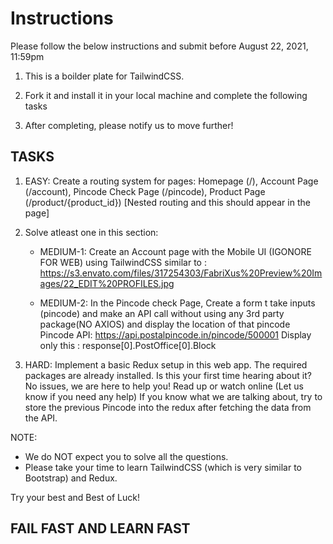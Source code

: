 # Instructions

Please follow the below instructions and submit before August 22, 2021, 11:59pm

1. This is a boilder plate for TailwindCSS.

2. Fork it and install it in your local machine and complete the following tasks

3. After completing, please notify us to move further!

## TASKS

1. EASY: Create a routing system for pages: Homepage (/), Account Page (/account), Pincode Check Page (/pincode), Product Page (/product/{product_id}) [Nested routing and this should appear in the page]

2. Solve atleast one in this section:

   - MEDIUM-1: Create an Account page with the Mobile UI (IGONORE FOR WEB) using TailwindCSS similar to : https://s3.envato.com/files/317254303/FabriXus%20Preview%20Images/22_EDIT%20PROFILES.jpg

   - MEDIUM-2: In the Pincode check Page, Create a form t take inputs (pincode) and make an API call without using any 3rd party package(NO AXIOS) and display the location of that pincode
     Pincode API: https://api.postalpincode.in/pincode/500001
     Display only this : response[0].PostOffice[0].Block

3. HARD: Implement a basic Redux setup in this web app.
   The required packages are already installed.
   Is this your first time hearing about it? No issues, we are here to help you! Read up or watch online (Let us know if you need any help)
   If you know what we are talking about, try to store the previous Pincode into the redux after fetching the data from the API.

NOTE:

- We do NOT expect you to solve all the questions.
- Please take your time to learn TailwindCSS (which is very similar to Bootstrap) and Redux.

Try your best and Best of Luck!

## FAIL FAST AND LEARN FAST
